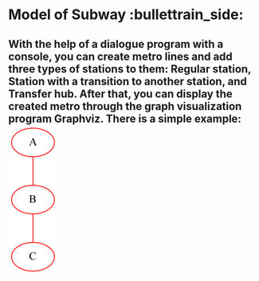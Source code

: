 <h1> Model of Subway :bullettrain_side: </h1>
  <h2>
  With the help of a dialogue program with a console, you can create metro lines and add three types of stations to them: Regular station, Station with a transition to     another station, and Transfer hub.
  After that, you can display the created metro through the graph visualization program Graphviz.
  There is a simple example:
  
  
  <img src = "https://github.com/Sborzov456/subway-model/blob/master/img/subway.png">
  </h2>

